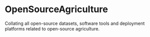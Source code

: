 # OpenSourceAgriculture
Collating all open-source datasets, software tools and deployment platforms related to open-source agriculture.
